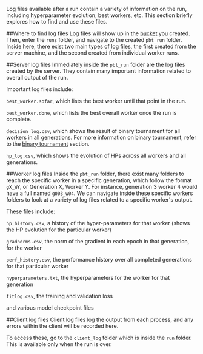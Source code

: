 Log files available after a run contain a variety of information on the run, including hyperparameter evolution, best workers, etc. This section briefly explores how to find and use these files.

##Where to find log files
Log files will show up in the [bucket](https://console.cloud.google.com/storage) you created. Then, enter the ```runs``` folder, and navigate to the created ```pbt_run``` folder.  Inside here, there exist two main types of log files, the first created from the server machine, and the second created from individual worker runs.

##Server log files
Immediately inside the ```pbt_run``` folder are the log files created by the server. They contain many important information related to overall output of the run.

Important log files include:

`best_worker.sofar`, which lists the best worker until that point in the run.

`best_worker.done`, which lists the best overall worker once the run is complete.

`decision_log.csv`, which shows the result of binary tournament for all workers in all generations. For more information on binary tournament, refer to the [binary tournament](../introductionAddInfo) section. 

`hp_log.csv`, which shows the evolution of HPs across all workers and all generations.
 
##Worker log files
Inside the ```pbt_run``` folder, there exist many folders to reach the specific worker in a specific generation, which follow the format ```gX_WY```, or Generation X, Worker Y. For instance, generation 3 worker 4 would have a full named `g003_w04`. We can navigate inside these specific workers folders to look at a variety of log files related to a specific worker's output.

These files include:

`hp_history.csv`, a history of the hyper-parameters for that worker (shows the HP evolution for the particular worker)

`gradnorms.csv`, the norm of the gradient in each epoch in that generation, for the worker

`perf_history.csv`, the performance history over all completed generations for that particular worker

`hyperparameters.txt`, the hyperparameters for the worker for that generation

`fitlog.csv`, the training and validation loss

and various model checkpoint files

##Client log files
Client log files log the output from each process, and any errors within the client will be recorded here.

To access these, go to the `client_log` folder which is inside the `run` folder. This is available only when the run is over. 
